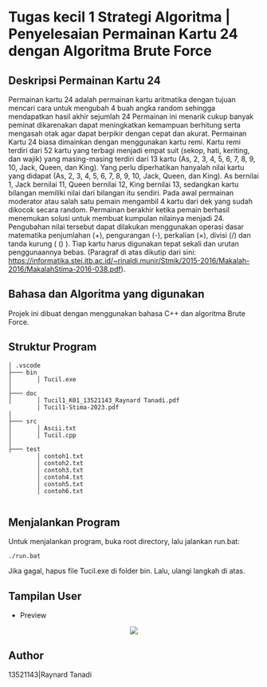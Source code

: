 # Tugas kecil 1 Strategi Algoritma | Penyelesaian Permainan Kartu 24 dengan Algoritma Brute Force

## Deskripsi Permainan Kartu 24

Permainan kartu 24 adalah permainan kartu aritmatika dengan tujuan mencari cara untuk mengubah 4 buah angka random sehingga mendapatkan hasil akhir sejumlah 24 Permainan ini menarik cukup banyak peminat dikarenakan dapat meningkatkan kemampuan berhitung serta mengasah otak agar dapat berpikir dengan cepat dan akurat. Permainan Kartu 24 biasa dimainkan dengan menggunakan kartu remi. Kartu remi terdiri dari 52 kartu yang terbagi menjadi empat suit (sekop, hati, keriting, dan wajik) yang masing-masing terdiri dari 13 kartu (As, 2, 3, 4, 5, 6, 7, 8, 9, 10, Jack, Queen, dan King). Yang perlu diperhatikan hanyalah nilai kartu yang didapat (As, 2, 3, 4, 5, 6, 7, 8, 9, 10, Jack, Queen, dan King). As bernilai 1, Jack bernilai 11, Queen bernilai 12, King bernilai 13, sedangkan kartu bilangan memiliki nilai dari bilangan itu sendiri. Pada awal permainan moderator atau salah satu pemain mengambil 4 kartu dari dek yang sudah dikocok secara random. Permainan berakhir ketika pemain berhasil menemukan solusi untuk membuat kumpulan nilainya menjadi 24. Pengubahan nilai tersebut dapat dilakukan menggunakan operasi dasar matematika penjumlahan (+), pengurangan (-), perkalian (×), divisi (/) dan tanda kurung ( () ). Tiap kartu harus digunakan tepat sekali dan urutan penggunaannya bebas. 
(Paragraf di atas dikutip dari sini: https://informatika.stei.itb.ac.id/~rinaldi.munir/Stmik/2015-2016/Makalah-2016/MakalahStima-2016-038.pdf).


## Bahasa dan Algoritma yang digunakan

Projek ini dibuat dengan menggunakan bahasa C++ dan algoritma Brute Force.


## Struktur Program

```
│ .vscode
├─── bin
│       │ Tucil.exe
│
├─── doc
│       │ Tucil1_K01_13521143_Raynard Tanadi.pdf
        | Tucil1-Stima-2023.pdf
│
├─── src
│       │ Ascii.txt
│       │ Tucil.cpp
│
├─── test
        │ contoh1.txt
        │ contoh2.txt
        │ contoh3.txt
        │ contoh4.txt
        │ contoh5.txt
        │ contoh6.txt        
                                        
```


## Menjalankan Program

Untuk menjalankan program, buka root directory, lalu jalankan run.bat:
```
./run.bat
```
Jika gagal, hapus file Tucil.exe di folder bin. Lalu, ulangi langkah di atas.


## Tampilan User

- Preview
<p align = "center">
    <img src="https://i.postimg.cc/pTH9cRzg/24game.jpg">
</p>


## Author

13521143|Raynard Tanadi